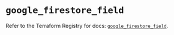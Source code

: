 # `google_firestore_field`

Refer to the Terraform Registry for docs: [`google_firestore_field`](https://registry.terraform.io/providers/hashicorp/google/4.85.0/docs/resources/firestore_field).

